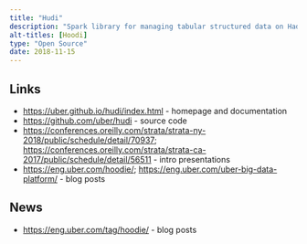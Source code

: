 ```yaml
---
title: "Hudi"
description: "Spark library for managing tabular structured data on Hadoop that supports atomic transactions, near real time ingestion and quering, incremental reading of data for further processing and upserts, updates & deletes.  Data is stored in HDFS, with a folder for each table partition, and with data files chunked by Hadoop block size (with each chunk allocated a unique fileid).  Supports two storage mechanisms - Copy on Write (maintains a data as a Parquet file for each chunk that's re-written for updates and deletes) and Merge on Read (also maintains data as a Parquet file, however new data for a chunk is written to an Avro delta file, with an async background compaction process to merge all new delta files into the Parquet file for a chunk).  Data is queryable via Hive, Presto and SparkSQL via a custom InputReaders through three views - Read Optimised (only queries Parquet files), Real Time (queries both Parquet and Avro delta files, merging in the deltas at query time) and Incremental (only reads Avro files to provide new data since a given commit).  Supports strongly consistent atomic transactional commits (with a commit log (the timeline) used to prevent data from being queried until it is commmitted, and with support for automatically rolling back failed commits and the ability to manually rollback specific commits) and read isolation (all data filenames include the commit id meaning data files are never modified once committed, with a cleanup process to remove old redudant files).  Compactions are non blocking, lock free and asynchronous, with pluggable strategies for prioritising compactions.  All records must have a unique key, with a key lookup (either via bloom filter of external HBase table) used to identify updates and identify which chunk that update should be applied to.  Also pluggable to support alternative storage formats to Parquet and Avro if required.  Spark APIs includes support for incremental reads, bulk inserts, upserts and Spark SQL, and includes integration with Hive and Presto (including a Hive Metadata sync tool that incrementally pushes table and partition metadata to the Hive metastore for Hive and Presto), a CLI, the ability to generate Graphite metrics and a number of utilities (including the ability to stream data from Kafka and Sqoop into Hudi).  Created at Uber where it's used in production, and open sourced in December 2016.  Name stands for Hadoop Upserts anD Incrementals."
alt-titles: [Hoodi]
type: "Open Source"
date: 2018-11-15
---
```

## Links

* <https://uber.github.io/hudi/index.html> - homepage and documentation
* <https://github.com/uber/hudi> - source code
* <https://conferences.oreilly.com/strata/strata-ny-2018/public/schedule/detail/70937>; <https://conferences.oreilly.com/strata/strata-ca-2017/public/schedule/detail/56511> - intro presentations
* <https://eng.uber.com/hoodie/>; <https://eng.uber.com/uber-big-data-platform/> - blog posts

## News

* <https://eng.uber.com/tag/hoodie/> - blog posts